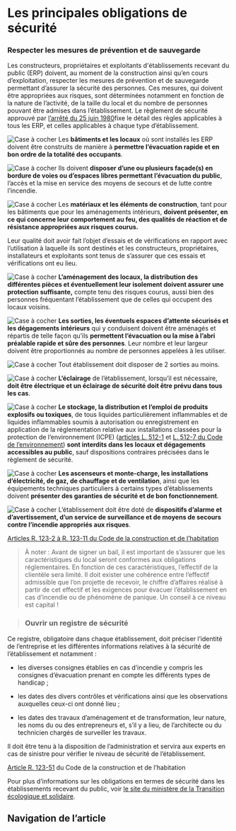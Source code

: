 ﻿Les principales obligations de sécurité
=======================================

### Respecter les mesures de prévention et de sauvegarde

Les constructeurs, propriétaires et exploitants d'établissements recevant du public (ERP) doivent, au moment de la construction ainsi qu’en cours d’exploitation, respecter les mesures de prévention et de sauvegarde permettant d’assurer la sécurité des personnes. Ces mesures, qui doivent être appropriées aux risques, sont déterminées notamment en fonction de la nature de l’activité, de la taille du local et du nombre de personnes pouvant être admises dans l’établissement. Le règlement de sécurité approuvé par [l’arrêté du 25 juin 1980](http://www.legifrance.gouv.fr/affichTexte.do;jsessionid=2A16A4AFC9089C86CDFC2324E67AD3CC.tpdjo17v_1?cidTexte=JORFTEXT000000290033&dateTexte=20141001#LEGISCTA000020303869)fixe le détail des règles applicables à tous les ERP, et celles applicables à chaque type d’établissement.

![Case à cocher](https://www.guichet-entreprises.fr/wp-content/uploads/sites/9/2016/09/carre.gif) Les **bâtiments et les locaux** où sont installés les ERP doivent être construits de manière à **permettre l’évacuation rapide et en bon ordre de la totalité des occupants**.

![Case à cocher](https://www.guichet-entreprises.fr/wp-content/uploads/sites/9/2016/09/carre.gif) Ils doivent **disposer d’une ou plusieurs façade(s) en bordure de voies ou d’espaces libres permettant l’évacuation du public**, l’accès et la mise en service des moyens de secours et de lutte contre l’incendie.

![Case à cocher](https://www.guichet-entreprises.fr/wp-content/uploads/sites/9/2016/09/carre.gif) Les **matériaux et les éléments de construction**, tant pour les bâtiments que pour les aménagements intérieurs, **doivent présenter, en ce qui concerne leur comportement au feu, des qualités de réaction et de résistance appropriées aux risques courus.**

Leur qualité doit avoir fait l’objet d’essais et de vérifications en rapport avec l’utilisation à laquelle ils sont destinés et les constructeurs, propriétaires, installateurs et exploitants sont tenus de s’assurer que ces essais et vérifications ont eu lieu.

![Case à cocher](https://www.guichet-entreprises.fr/wp-content/uploads/sites/9/2016/09/carre.gif) **L’aménagement des locaux, la distribution des différentes pièces et éventuellement leur isolement doivent assurer une protection suffisante,** compte tenu des risques courus, aussi bien des personnes fréquentant l’établissement que de celles qui occupent des locaux voisins.

![Case à cocher](https://www.guichet-entreprises.fr/wp-content/uploads/sites/9/2016/09/carre.gif) **Les sorties, les éventuels espaces d’attente sécurisés et les dégagements intérieurs** qui y conduisent doivent être aménagés et répartis de telle façon qu’ils **permettent l’évacuation ou la mise à l’abri préalable rapide et sûre des personnes**. Leur nombre et leur largeur doivent être proportionnés au nombre de personnes appelées à les utiliser.

![Case à cocher](https://www.guichet-entreprises.fr/wp-content/uploads/sites/9/2016/09/carre.gif) Tout établissement doit disposer de 2 sorties au moins.

![Case à cocher](https://www.guichet-entreprises.fr/wp-content/uploads/sites/9/2016/09/carre.gif) **L’éclairage** de l’établissement, lorsqu’il est nécessaire, **doit être électrique et un éclairage de sécurité doit être prévu dans tous les cas**.

![Case à cocher](https://www.guichet-entreprises.fr/wp-content/uploads/sites/9/2016/09/carre.gif) **Le stockage, la distribution et l’emploi de produits explosifs ou toxiques**, de tous liquides particulièrement inflammables et de liquides inflammables soumis à autorisation ou enregistrement en application de la réglementation relative aux installations classées pour la protection de l’environnement (ICPE) ([articles L. 512-1](http://www.legifrance.gouv.fr/affichCodeArticle.do?cidTexte=LEGITEXT000006074220&idArticle=LEGIARTI000006834230&dateTexte=&categorieLien=cid) et [L. 512-7 du Code de l’environnement](http://www.legifrance.gouv.fr/affichCodeArticle.do?cidTexte=LEGITEXT000006074220&idArticle=LEGIARTI000006834240&dateTexte=&categorieLien=cid)) **sont interdits dans les locaux et dégagements accessibles au public**, sauf dispositions contraires précisées dans le règlement de sécurité.

![Case à cocher](https://www.guichet-entreprises.fr/wp-content/uploads/sites/9/2016/09/carre.gif) **Les ascenseurs et monte-charge, les installations d’électricité, de gaz, de chauffage et de ventilation**, ainsi que les équipements techniques particuliers à certains types d’établissements doivent **présenter des garanties de sécurité et de bon fonctionnement**.

![Case à cocher](https://www.guichet-entreprises.fr/wp-content/uploads/sites/9/2016/09/carre.gif) L’établissement doit être doté de **dispositifs d’alarme et d’avertissement, d’un service de surveillance et de moyens de secours contre l’incendie appropriés aux risques**.

[Articles R. 123-2 à R. 123-11 du Code de la construction et de l’habitation](http://www.legifrance.gouv.fr/affichCode.do;jsessionid=66D43054BAC88ECDE3513CB1B4AB12AE.tpdjo17v_1?idSectionTA=LEGISCTA000006177443&cidTexte=LEGITEXT000006074096&dateTexte=20130924)

> À noter : Avant de signer un bail, il est important de s’assurer que les caractéristiques du local seront conformes aux obligations réglementaires. En fonction de ces caractéristiques, l’effectif de la clientèle sera limité. Il doit exister une cohérence entre l’effectif admissible que l’on projette de recevoir, le chiffre d’affaires réalisé à partir de cet effectif et les exigences pour évacuer l’établissement en cas d’incendie ou de phénomène de panique. Un conseil à ce niveau est capital !

> ### Ouvrir un registre de sécurité

Ce registre, obligatoire dans chaque établissement, doit préciser l’identité de l’entreprise et les différentes informations relatives à la sécurité de l’établissement et notamment :


- les diverses consignes établies en cas d’incendie y compris les consignes d’évacuation prenant en compte les différents types de handicap ;

- les dates des divers contrôles et vérifications ainsi que les observations auxquelles ceux-ci ont donné lieu ;

- les dates des travaux d’aménagement et de transformation, leur nature, les noms du ou des entrepreneurs et, s’il y a lieu, de l’architecte ou du technicien chargés de surveiller les travaux.

Il doit être tenu à la disposition de l’administration et servira aux experts en cas de sinistre pour vérifier le niveau de sécurité de l’établissement.

[Article R. 123-51](http://www.legifrance.gouv.fr/affichCodeArticle.do;jsessionid=A0D606BEA823C60A5A3319B0B2A7A1EC.tpdjo17v_1?idArticle=LEGIARTI000021048674&cidTexte=LEGITEXT000006074096&dateTexte=20100728) du Code de la construction et de l’habitation

Pour plus d’informations sur les obligations en termes de sécurité dans les établissements recevant du public, voir [le site du ministère de la Transition écologique et solidaire](https://www.ecologique-solidaire.gouv.fr/protection-contre-incendies#e6).

Navigation de l’article
-----------------------


